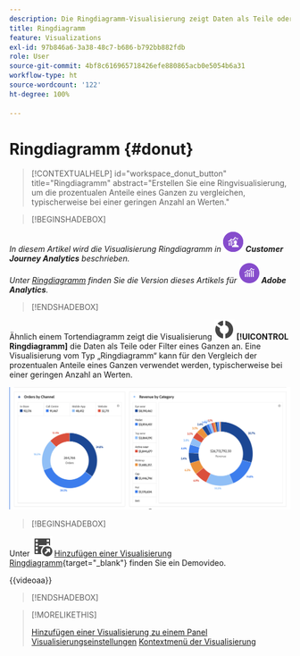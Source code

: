 ```yaml
---
description: Die Ringdiagramm-Visualisierung zeigt Daten als Teile oder Filter eines Ganzen an.
title: Ringdiagramm
feature: Visualizations
exl-id: 97b846a6-3a38-48c7-b686-b792bb882fdb
role: User
source-git-commit: 4bf8c616965718426efe880865acb0e5054b6a31
workflow-type: ht
source-wordcount: '122'
ht-degree: 100%

---
```


# Ringdiagramm {#donut}

<!-- markdownlint-disable MD034 -->

>[!CONTEXTUALHELP]
>id="workspace_donut_button"
>title="Ringdiagramm"
>abstract="Erstellen Sie eine Ringvisualisierung, um die prozentualen Anteile eines Ganzen zu vergleichen, typischerweise bei einer geringen Anzahl an Werten."

<!-- markdownlint-enable MD034 -->


>[!BEGINSHADEBOX]

_In diesem Artikel wird die Visualisierung Ringdiagramm in_ ![CustomerJourneyAnalytics](/help/assets/icons/CustomerJourneyAnalytics.svg) _**Customer Journey Analytics** beschrieben._<br/>_Unter [Ringdiagramm](https://experienceleague.adobe.com/de/docs/analytics/analyze/analysis-workspace/visualizations/donut) finden Sie die Version dieses Artikels für_ ![AdobeAnalytics](/help/assets/icons/AdobeAnalytics.svg) _**Adobe Analytics**._

>[!ENDSHADEBOX]


Ähnlich einem Tortendiagramm zeigt die Visualisierung ![GraphDonut](/help/assets/icons/GraphDonut.svg) **[!UICONTROL Ringdiagramm]** die Daten als Teile oder Filter eines Ganzen an. Eine Visualisierung vom Typ „Ringdiagramm“ kann für den Vergleich der prozentualen Anteile eines Ganzen verwendet werden, typischerweise bei einer geringen Anzahl an Werten.

![Ein Ringdiagramm mit Daten als Teile oder Filter eines Ganzen.](assets/donut.png)


>[!BEGINSHADEBOX]

Unter ![VideoCheckedOut](/help/assets/icons/VideoCheckedOut.svg) [Hinzufügen einer Visualisierung Ringdiagramm](https://video.tv.adobe.com/v/334309/?quality=12&learn=on){target="_blank"} finden Sie ein Demovideo.

{{videoaa}}

>[!ENDSHADEBOX]


>[!MORELIKETHIS]
>
>[Hinzufügen einer Visualisierung zu einem Panel](/help/analysis-workspace/visualizations/freeform-analysis-visualizations.md#add-visualizations-to-a-panel)
>[Visualisierungseinstellungen](/help/analysis-workspace/visualizations/freeform-analysis-visualizations.md#settings)
>[Kontextmenü der Visualisierung](/help/analysis-workspace/visualizations/freeform-analysis-visualizations.md#context-menu)
>

